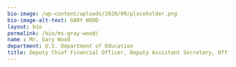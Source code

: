 ```yaml
---
bio-image: /wp-content/uploads/2020/09/placeholder.png
bio-image-alt-text: GARY WOOD
layout: bio
permalink: /bio/ms-gray-wood/
name : Mr. Gary Wood
department: U.S. Department of Education
title: Deputy Chief Financial Officer, Deputy Assistant Secretary, Office of Financial Management
---
```

